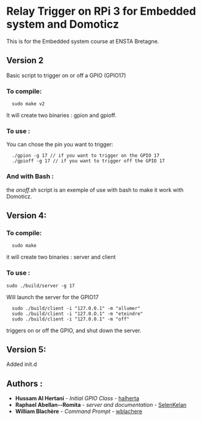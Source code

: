 # Relay Trigger on RPi 3 for Embedded system and Domoticz
This is for the Embedded system course at ENSTA Bretagne.

## Version 2

Basic script to trigger on or off a GPIO (GPIO17)

### To compile:

```
  sudo make v2
```
It will create two binaries : gpion and gpioff.

### To use :

You can chose the pin you want to trigger:

```
  ./gpion -g 17 // if you want to trigger on the GPIO 17
  ./gpioff -g 17 // if you want to trigger off the GPIO 17
```

### And with Bash :

the *onoff.sh* script is an exemple of use with bash to make it work with Domoticz.

## Version 4:

### To compile:

```
  sudo make
```
it will create two binaries : server and client

### To use :

```
sudo ./build/server -g 17
```
Will launch the server for the GPIO17

```
  sudo ./build/client -i "127.0.0.1" -m "allumer"
  sudo ./build/client -i "127.0.O.1" -m "eteindre"
  sudo ./build/client -i "127.0.0.1" -m "off"
```

triggers on or off the GPIO, and shut down the server.

## Version 5:
Added init.d
## Authors :

* **Hussam Al Hertani** - *Initial GPIO Class* - [halherta](https://github.com/halherta)
* **Raphael Abellan--Romita** - *server and documentation* - [SelenKelan](https://github.com/SelenKelan)
* **William Blachère** - *Command Prompt* - [wblachere](https://github.com/wblachere)



